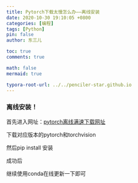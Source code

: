 ```yaml
---
title: Pytorch下载太慢怎么办——离线安装
date: 2020-10-30 19:10:05 +0800
categories: [编程]
tags: [Python]
pin: false
author: 东三儿

toc: true
comments: true

math: false
mermaid: true

typora-root-url: ../../penciler-star.github.io
---
```


### 离线安装！

首先进入网址：[pytorch离线满速下载网址](https://download.pytorch.org/whl/torch_stable.html)

下载对应版本的pytorch和torchvision

然后pip install 安装

成功后

继续使用conda在线更新一下即可